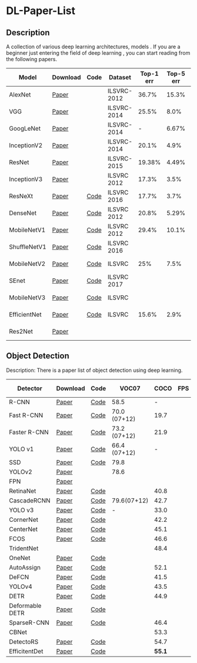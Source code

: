 # DL-Paper-List

## Description

A collection of various deep learning architectures, models .  If you are a beginner just entering the field of deep learning , you can start reading from the following papers.

| Model        | Download                                                     | Code                                                         | Dataset     | Top-1 err | Top-5 err | FLOPs | Published in |
| ------------ | ------------------------------------------------------------ | ------------------------------------------------------------ | ----------- | --------- | --------- | ----- | ------------ |
| AlexNet      | <a href="http://papers.nips.cc/paper/4824-imagenet-classification-with-deep-convolutional-neural-networks.pdf">Paper</a> |                                                              | ILSVRC-2012 | 36.7%     | 15.3%     |       | NIPs 2012    |
| VGG          | <a href="https://arxiv.org/pdf/1409.1556.pdf">Paper</a>      |                                                              | ILSVRC-2014 | 25.5%     | 8.0%      |       | ICLR 2015    |
| GoogLeNet    | <a href="https://arxiv.org/pdf/1409.4842.pdf">Paper</a>      |                                                              | ILSVRC-2014 | -         | 6.67%     |       | CVPR 2015    |
| InceptionV2  | <a href="https://arxiv.org/pdf/1502.03167.pdf">Paper</a>     |                                                              | ILSVRC-2014 | 20.1%     | 4.9%      |       | arxiv 2015   |
| ResNet       | <a href="https://arxiv.org/pdf/1512.03385.pdf">Paper</a>     |                                                              | ILSVRC-2015 | 19.38%    | 4.49%     |       | arxiv 2015   |
| InceptionV3  | <a href="https://arxiv.org/pdf/1512.00567.pdf">Paper</a>     |                                                              | ILSVRC 2012 | 17.3%     | 3.5%      |       | CVPR 2016    |
| ResNeXt      | <a href="https://arxiv.org/pdf/1611.05431.pdf">Paper</a>     | <a href="https://github.com/facebookresearch/ResNeXt">Code</a> | ILSVRC 2016 | 17.7%     | 3.7%      |       | CVPR 2017    |
| DenseNet     | <a href="https://arxiv.org/pdf/1608.06993.pdf">Paper</a>     | <a href="https://github.com/liuzhuang13/DenseNet">Code</a>   | ILSVRC 2012 | 20.8%     | 5.29%     |       | CVPR 2017    |
| MobileNetV1  | <a href="https://arxiv.org/pdf/1704.04861.pdf">Paper</a>     | <a href="https://github.com/tensorflow/models/blob/master/research/slim/nets/mobilenet_v1.md">Code</a> | ILSVRC 2012 | 29.4%     | 10.1%     |       | CVPR 2017    |
| ShuffleNetV1 | <a href="https://arxiv.org/pdf/1707.01083.pdf">Paper</a>     | <a href="https://github.com/MG2033/ShuffleNet">Code</a>      | ILSVRC 2016 |           |           |       | arxiv 2017   |
| MobileNetV2  | <a href="https://arxiv.org/pdf/1801.04381.pdf">Paper</a>     | <a href="https://github.com/tensorflow/models/blob/master/research/slim/nets/mobilenet/README.md">Code</a> | ILSVRC      | 25%       | 7.5%      |       | CVPR 2018    |
| SEnet        | <a href="http://openaccess.thecvf.com/content_cvpr_2018/papers/Hu_Squeeze-and-Excitation_Networks_CVPR_2018_paper.pdf">Paper</a> | <a href="https://github.com/hujie-frank/SENet">Code</a>      | ILSVRC 2017 |           |           |       | CVPR 2018    |
| MobileNetV3  | <a href="https://arxiv.org/pdf/1905.02244.pdf">Paper</a>     | <a href="https://github.com/tensorflow/models/blob/master/research/slim/nets/mobilenet/README.md">Code</a> | ILSVRC      |           |           |       | ICCV 2019    |
| EfficientNet | <a href="https://arxiv.org/pdf/1905.11946.pdf">Paper</a>     | <a href="https://github.com/qubvel/efficientnet">Code</a>    | ILSVRC      | 15.6%     | 2.9%      |       | ICML 2019    |
| Res2Net      | <a href="https://arxiv.org/pdf/1904.01169.pdf">Paper</a>     |                                                              |             |           |           |       | CVPR 2019    |



## Object Detection

Description:   There is a paper list of object detection using deep learning.

| Detector        | Download                                                     | Code                                                         | VOC07        | COCO     | FPS  | Published In |
| --------------- | ------------------------------------------------------------ | ------------------------------------------------------------ | ------------ | -------- | ---- | ------------ |
| R-CNN           | <a href="https://arxiv.org/pdf/1311.2524.pdf">Paper</a>      | <a href="https://github.com/rbgirshick/rcnn">Code</a>        | 58.5         | -        |      | CVPR14       |
| Fast R-CNN      | <a href="https://arxiv.org/pdf/1504.08083.pdf">Paper</a>     | <a href="https://github.com/rbgirshick/fast-rcnn">Code</a>   | 70.0 (07+12) | 19.7     |      | ICCV15       |
| Faster R-CNN    | <a href="https://papers.nips.cc/paper/5638-faster-r-cnn-towards-real-time-object-detection-with-region-proposal-networks.pdf">Paper</a> | <a href="https://github.com/rbgirshick/py-faster-rcnn">Code</a> | 73.2 (07+12) | 21.9     |      | NIPS  15     |
| YOLO v1         | <a href="https://arxiv.org/pdf/1506.02640.pdf">Paper</a>     | <a href="https://pjreddie.com/darknet/yolo/">Code</a>        | 66.4 (07+12) | -        |      | CVPR16       |
| SSD             | <a href="https://arxiv.org/pdf/1512.02325.pdf">Paper</a>     | <a href="https://github.com/weiliu89/caffe/tree/ssd">Code</a> | 79.8         |          |      | ECCV16       |
| YOLOv2          | <a href="https://arxiv.org/pdf/1612.08242">Paper</a>         |                                                              | 78.6         |          |      | CVPR17       |
| FPN             | <a href="https://arxiv.org/pdf/1612.03144.pdf">Paper</a>     |                                                              |              |          |      | CVPR17       |
| RetinaNet       | <a href="https://arxiv.org/pdf/1708.02002.pdf">Paper</a>     | <a href="https://github.com/facebookresearch/Detectron">Code</a> |              | 40.8     |      | ICCV17       |
| CascadeRCNN     | <a href="http://www.svcl.ucsd.edu/publications/conference/2018/cvpr/cascade-rcnn.pdf">Paper</a> | <a href="https://github.com/zhaoweicai/cascade-rcnn">Code</a> | 79.6(07+12)  | 42.7     |      | CVPR18       |
| YOLO v3         | <a href="https://pjreddie.com/media/files/papers/YOLOv3.pdf">Paper</a> | <a href="https://pjreddie.com/darknet/yolo/">Code</a>        | -            | 33.0     |      | arXiv18      |
| CornerNet       | <a href="https://arxiv.org/pdf/1808.01244.pdf">Paper</a>     | <a href="https://github.com/princeton-vl/CornerNet">Code</a> |              | 42.2     |      | ECCV18       |
| CenterNet       | <a href="https://arxiv.org/pdf/1904.07850.pdf">Paper</a>     | <a href="https://github.com/xingyizhou/CenterNet">Code</a>   |              | 45.1     |      | arxiv19      |
| FCOS            | <a href="https://arxiv.org/pdf/1904.01355.pdf">Paper</a>     | <a href="https://github.com/tianzhi0549/FCOS">Code</a>       |              | 46.6     |      | ICCV19       |
| TridentNet      |                                                              |                                                              |              | 48.4     |      | ICCV19       |
| OneNet          | <a href="https://arxiv.org/pdf/2012.05780.pdf">Paper</a>     | <a href="https://github.com/PeizeSun/OneNet">Code</a>        |              |          |      | arXiv20      |
| AutoAssign      | <a href="https://arxiv.org/abs/2007.03496">Paper</a>         | <a href="https://github.com/Megvii-BaseDetection/AutoAssign">Code</a> |              | 52.1     |      |              |
| DeFCN           | <a href="https://arxiv.org/pdf/2012.03544.pdf">Paper</a>     | <a href="https://github.com/Megvii-BaseDetection/DeFCN">Code</a> |              | 41.5     |      |              |
| YOLOv4          | <a href="https://arxiv.org/abs/2004.10934">Paper</a>         | <a href="https://github.com/AlexeyAB/darknet">Code</a>       |              | 43.5     |      | arXiv20      |
| DETR            | <a href="https://scontent-hkg4-2.xx.fbcdn.net/v/t39.8562-6/101177000_245125840263462_1160672288488554496_n.pdf?_nc_cat=104&ccb=2&_nc_sid=ae5e01&_nc_ohc=4No88GPznaEAX-rkbxP&_nc_ht=scontent-hkg4-2.xx&oh=fb906592c8754af844fc4135a267dd20&oe=5FF80AC7">Paper</a> | <a href="https://github.com/facebookresearch/detr">Code</a>  |              | 44.9     |      | ECCV20       |
| Deformable DETR | <a href="https://arxiv.org/pdf/2010.04159.pdf">Paper</a>     | <a href="https://github.com/fundamentalvision/Deformable-DETR">Code</a> |              |          |      |              |
| SparseR-CNN     | <a href="https://msc.berkeley.edu/research/autonomous-vehicle/sparse_rcnn.pdf">Paper</a> | <a href="https://github.com/PeizeSun/SparseR-CNN">Code</a>   |              | 46.4     |      | arXiv20      |
| CBNet           |                                                              |                                                              |              | 53.3     |      | AAAI20       |
| DetectoRS       | <a href="https://arxiv.org/pdf/2006.02334">Paper</a>         | <a href="https://github.com/joe-siyuan-qiao/DetectoRS">Code</a> |              | 54.7     |      | arXiv20      |
| EfficitentDet   | <a href="https://arxiv.org/pdf/1911.09070.pdf">Paper</a>     | <a href="https://github.com/google/automl/tree/master/efficientdet">Code</a> |              | **55.1** |      | CVPR20       |

